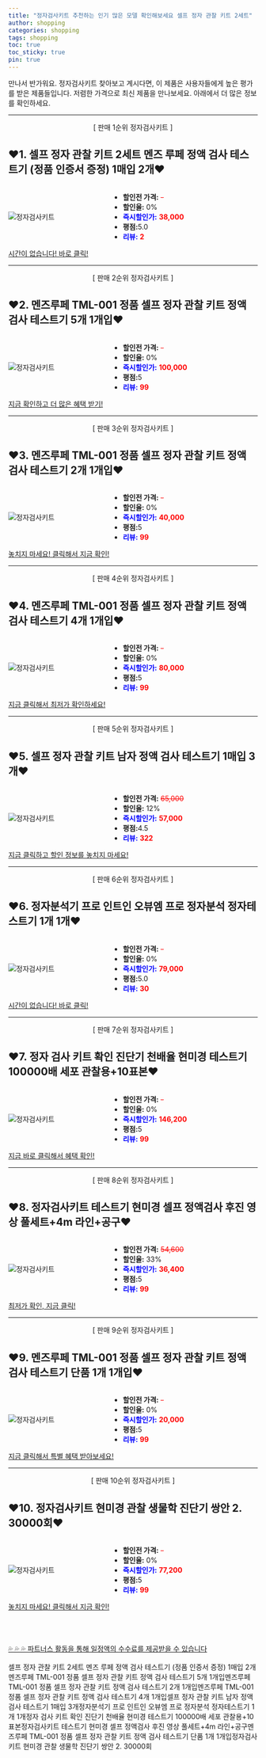 ```yaml
---
title: "정자검사키트 추천하는 인기 많은 모델 확인해보세요 셀프 정자 관찰 키트 2세트"
author: shopping
categories: shopping
tags: shopping
toc: true
toc_sticky: true
pin: true
---
```

만나서 반가워요. 정자검사키트 찾아보고 계시다면, 이 제품은 사용자들에게 높은 평가를 받은 제품들입니다. 저렴한 가격으로 최신 제품을 만나보세요. 아래에서 더 많은 정보를 확인하세요.

---
<p class="toplist" style="margin: 0 auto; display: block; width: fit-content;">[ 판매 1순위 정자검사키트 ]</p>

<h2><strong>❤️1. 셀프 정자 관찰 키트 2세트 멘즈 루페 정액 검사 테스트기 (정품 인증서 증정) 1매입 2개❤️</strong></h2>

<div style="display: flex; align-items: center;">
    <div style="flex: 0.4;">
        <img src="https://thumbnail9.coupangcdn.com/thumbnails/remote/230x230ex/image/vendor_inventory/e28f/bd6db10751b3d7291ad9c2fe8e9adf6422ed0603fb84fc884b2230accf7a.jpg" alt="정자검사키트" style="max-width: 100%;">
    </div>
    <div style="flex: 0.6; margin-left: 10px;">
        <ul>
            <li><strong>할인전 가격:</strong> <del style="color: red;">-</del></li>
            <li><strong>할인율:</strong> 0%</li>
            <li><span style='color:blue'><strong>즉시할인가:</strong></span> <span style='color:red'><strong>38,000</strong></span></li>
            <li><strong>평점:</strong>5.0</li>
            <li><span style='color:blue'><strong>리뷰:</strong></span> <span style='color:red'><strong>2</strong></span></li>
        </ul>
    </div>
</div>
<div class="center">
    <a href="https://William4Davisa.github.io?lptag=AF9450613&subid=githubio&pageKey=7865542056&traceid=V0-153&itemId=21473877123&vendorItemId=88528153421" class="myButton">
        시간이 없습니다! 바로 클릭!
    </a>
</div>


---
<p class="toplist" style="margin: 0 auto; display: block; width: fit-content;">[ 판매 2순위 정자검사키트 ]</p>

<h2><strong>❤️2. 멘즈루페 TML-001 정품 셀프 정자 관찰 키트 정액 검사 테스트기 5개 1개입❤️</strong></h2>

<div style="display: flex; align-items: center;">
    <div style="flex: 0.4;">
        <img src="https://thumbnail9.coupangcdn.com/thumbnails/remote/230x230ex/image/vendor_inventory/23fa/d583a2f3b21886b8ff4c57c2c390a13fdbf805951b6bdf76ffd766940c97.jpeg" alt="정자검사키트" style="max-width: 100%;">
    </div>
    <div style="flex: 0.6; margin-left: 10px;">
        <ul>
            <li><strong>할인전 가격:</strong> <del style="color: red;">-</del></li>
            <li><strong>할인율:</strong> 0%</li>
            <li><span style='color:blue'><strong>즉시할인가:</strong></span> <span style='color:red'><strong>100,000</strong></span></li>
            <li><strong>평점:</strong>5</li>
            <li><span style='color:blue'><strong>리뷰:</strong></span> <span style='color:red'><strong>99</strong></span></li>
        </ul>
    </div>
</div>
<div class="center">
    <a href="https://William4Davisa.github.io?lptag=AF9450613&subid=githubio&pageKey=8205225790&traceid=V0-153&itemId=23533310160&vendorItemId=90559582251" class="myButton">
        지금 확인하고 더 많은 혜택 받기!
    </a>
</div>


---
<p class="toplist" style="margin: 0 auto; display: block; width: fit-content;">[ 판매 3순위 정자검사키트 ]</p>

<h2><strong>❤️3. 멘즈루페 TML-001 정품 셀프 정자 관찰 키트 정액 검사 테스트기 2개 1개입❤️</strong></h2>

<div style="display: flex; align-items: center;">
    <div style="flex: 0.4;">
        <img src="https://thumbnail9.coupangcdn.com/thumbnails/remote/230x230ex/image/vendor_inventory/23fa/d583a2f3b21886b8ff4c57c2c390a13fdbf805951b6bdf76ffd766940c97.jpeg" alt="정자검사키트" style="max-width: 100%;">
    </div>
    <div style="flex: 0.6; margin-left: 10px;">
        <ul>
            <li><strong>할인전 가격:</strong> <del style="color: red;">-</del></li>
            <li><strong>할인율:</strong> 0%</li>
            <li><span style='color:blue'><strong>즉시할인가:</strong></span> <span style='color:red'><strong>40,000</strong></span></li>
            <li><strong>평점:</strong>5</li>
            <li><span style='color:blue'><strong>리뷰:</strong></span> <span style='color:red'><strong>99</strong></span></li>
        </ul>
    </div>
</div>
<div class="center">
    <a href="https://William4Davisa.github.io?lptag=AF9450613&subid=githubio&pageKey=8205225790&traceid=V0-153&itemId=23533310161&vendorItemId=90559582255" class="myButton">
        놓치지 마세요! 클릭해서 지금 확인!
    </a>
</div>


---
<p class="toplist" style="margin: 0 auto; display: block; width: fit-content;">[ 판매 4순위 정자검사키트 ]</p>

<h2><strong>❤️4. 멘즈루페 TML-001 정품 셀프 정자 관찰 키트 정액 검사 테스트기 4개 1개입❤️</strong></h2>

<div style="display: flex; align-items: center;">
    <div style="flex: 0.4;">
        <img src="https://thumbnail9.coupangcdn.com/thumbnails/remote/230x230ex/image/vendor_inventory/23fa/d583a2f3b21886b8ff4c57c2c390a13fdbf805951b6bdf76ffd766940c97.jpeg" alt="정자검사키트" style="max-width: 100%;">
    </div>
    <div style="flex: 0.6; margin-left: 10px;">
        <ul>
            <li><strong>할인전 가격:</strong> <del style="color: red;">-</del></li>
            <li><strong>할인율:</strong> 0%</li>
            <li><span style='color:blue'><strong>즉시할인가:</strong></span> <span style='color:red'><strong>80,000</strong></span></li>
            <li><strong>평점:</strong>5</li>
            <li><span style='color:blue'><strong>리뷰:</strong></span> <span style='color:red'><strong>99</strong></span></li>
        </ul>
    </div>
</div>
<div class="center">
    <a href="https://William4Davisa.github.io?lptag=AF9450613&subid=githubio&pageKey=8205225790&traceid=V0-153&itemId=23533310164&vendorItemId=90559582274" class="myButton">
        지금 클릭해서 최저가 확인하세요!
    </a>
</div>


---
<p class="toplist" style="margin: 0 auto; display: block; width: fit-content;">[ 판매 5순위 정자검사키트 ]</p>

<h2><strong>❤️5. 셀프 정자 관찰 키트 남자 정액 검사 테스트기 1매입 3개❤️</strong></h2>

<div style="display: flex; align-items: center;">
    <div style="flex: 0.4;">
        <img src="https://thumbnail7.coupangcdn.com/thumbnails/remote/230x230ex/image/vendor_inventory/3a09/24f06d9f68f654b5ba76ae4970618758ff6df27b389bd41cff880ffe0219.png" alt="정자검사키트" style="max-width: 100%;">
    </div>
    <div style="flex: 0.6; margin-left: 10px;">
        <ul>
            <li><strong>할인전 가격:</strong> <del style="color: red;">65,000</del></li>
            <li><strong>할인율:</strong> 12%</li>
            <li><span style='color:blue'><strong>즉시할인가:</strong></span> <span style='color:red'><strong>57,000</strong></span></li>
            <li><strong>평점:</strong>4.5</li>
            <li><span style='color:blue'><strong>리뷰:</strong></span> <span style='color:red'><strong>322</strong></span></li>
        </ul>
    </div>
</div>
<div class="center">
    <a href="https://William4Davisa.github.io?lptag=AF9450613&subid=githubio&pageKey=6509830430&traceid=V0-153&itemId=21052423663&vendorItemId=88128819178" class="myButton">
        지금 클릭하고 할인 정보를 놓치지 마세요!
    </a>
</div>


---
<p class="toplist" style="margin: 0 auto; display: block; width: fit-content;">[ 판매 6순위 정자검사키트 ]</p>

<h2><strong>❤️6. 정자분석기 프로 인트인 오뷰엠 프로 정자분석 정자테스트기 1개 1개❤️</strong></h2>

<div style="display: flex; align-items: center;">
    <div style="flex: 0.4;">
        <img src="https://thumbnail10.coupangcdn.com/thumbnails/remote/230x230ex/image/vendor_inventory/94b3/d394f4870bde8adc4eef507b0a1083b3a08947bb71ce163dd52ae09760e9.png" alt="정자검사키트" style="max-width: 100%;">
    </div>
    <div style="flex: 0.6; margin-left: 10px;">
        <ul>
            <li><strong>할인전 가격:</strong> <del style="color: red;">-</del></li>
            <li><strong>할인율:</strong> 0%</li>
            <li><span style='color:blue'><strong>즉시할인가:</strong></span> <span style='color:red'><strong>79,000</strong></span></li>
            <li><strong>평점:</strong>5.0</li>
            <li><span style='color:blue'><strong>리뷰:</strong></span> <span style='color:red'><strong>30</strong></span></li>
        </ul>
    </div>
</div>
<div class="center">
    <a href="https://William4Davisa.github.io?lptag=AF9450613&subid=githubio&pageKey=6113777545&traceid=V0-153&itemId=11539657877&vendorItemId=78814690589" class="myButton">
        시간이 없습니다! 바로 클릭!
    </a>
</div>


---
<p class="toplist" style="margin: 0 auto; display: block; width: fit-content;">[ 판매 7순위 정자검사키트 ]</p>

<h2><strong>❤️7. 정자 검사 키트 확인 진단기 천배율 현미경 테스트기 100000배 세포 관찰용+10표본❤️</strong></h2>

<div style="display: flex; align-items: center;">
    <div style="flex: 0.4;">
        <img src="https://thumbnail6.coupangcdn.com/thumbnails/remote/230x230ex/image/vendor_inventory/b8e0/0a0e96c7ea9b949a16e679f495ea6e965d63e012677b2add916ddec17235.jpg" alt="정자검사키트" style="max-width: 100%;">
    </div>
    <div style="flex: 0.6; margin-left: 10px;">
        <ul>
            <li><strong>할인전 가격:</strong> <del style="color: red;">-</del></li>
            <li><strong>할인율:</strong> 0%</li>
            <li><span style='color:blue'><strong>즉시할인가:</strong></span> <span style='color:red'><strong>146,200</strong></span></li>
            <li><strong>평점:</strong>5</li>
            <li><span style='color:blue'><strong>리뷰:</strong></span> <span style='color:red'><strong>99</strong></span></li>
        </ul>
    </div>
</div>
<div class="center">
    <a href="https://William4Davisa.github.io?lptag=AF9450613&subid=githubio&pageKey=8137338424&traceid=V0-153&itemId=23116692872&vendorItemId=90149888627" class="myButton">
        지금 바로 클릭해서 혜택 확인!
    </a>
</div>


---
<p class="toplist" style="margin: 0 auto; display: block; width: fit-content;">[ 판매 8순위 정자검사키트 ]</p>

<h2><strong>❤️8. 정자검사키트 테스트기 현미경 셀프 정액검사 후진 영상 풀세트+4m 라인+공구❤️</strong></h2>

<div style="display: flex; align-items: center;">
    <div style="flex: 0.4;">
        <img src="https://thumbnail9.coupangcdn.com/thumbnails/remote/230x230ex/image/vendor_inventory/0b0b/95f169e9b559b88dc3e3d1ca2d25bfb07c095b1c84dd9103ce930732f18b.jpg" alt="정자검사키트" style="max-width: 100%;">
    </div>
    <div style="flex: 0.6; margin-left: 10px;">
        <ul>
            <li><strong>할인전 가격:</strong> <del style="color: red;">54,600</del></li>
            <li><strong>할인율:</strong> 33%</li>
            <li><span style='color:blue'><strong>즉시할인가:</strong></span> <span style='color:red'><strong>36,400</strong></span></li>
            <li><strong>평점:</strong>5</li>
            <li><span style='color:blue'><strong>리뷰:</strong></span> <span style='color:red'><strong>99</strong></span></li>
        </ul>
    </div>
</div>
<div class="center">
    <a href="https://William4Davisa.github.io?lptag=AF9450613&subid=githubio&pageKey=7727318109&traceid=V0-153&itemId=20754998878&vendorItemId=88254342810" class="myButton">
        최저가 확인, 지금 클릭!
    </a>
</div>


---
<p class="toplist" style="margin: 0 auto; display: block; width: fit-content;">[ 판매 9순위 정자검사키트 ]</p>

<h2><strong>❤️9. 멘즈루페 TML-001 정품 셀프 정자 관찰 키트 정액 검사 테스트기 단품 1개 1개입❤️</strong></h2>

<div style="display: flex; align-items: center;">
    <div style="flex: 0.4;">
        <img src="https://thumbnail9.coupangcdn.com/thumbnails/remote/230x230ex/image/vendor_inventory/23fa/d583a2f3b21886b8ff4c57c2c390a13fdbf805951b6bdf76ffd766940c97.jpeg" alt="정자검사키트" style="max-width: 100%;">
    </div>
    <div style="flex: 0.6; margin-left: 10px;">
        <ul>
            <li><strong>할인전 가격:</strong> <del style="color: red;">-</del></li>
            <li><strong>할인율:</strong> 0%</li>
            <li><span style='color:blue'><strong>즉시할인가:</strong></span> <span style='color:red'><strong>20,000</strong></span></li>
            <li><strong>평점:</strong>5</li>
            <li><span style='color:blue'><strong>리뷰:</strong></span> <span style='color:red'><strong>99</strong></span></li>
        </ul>
    </div>
</div>
<div class="center">
    <a href="https://William4Davisa.github.io?lptag=AF9450613&subid=githubio&pageKey=322077857&traceid=V0-153&itemId=1031256338&vendorItemId=90559582262" class="myButton">
        지금 클릭해서 특별 혜택 받아보세요!
    </a>
</div>


---
<p class="toplist" style="margin: 0 auto; display: block; width: fit-content;">[ 판매 10순위 정자검사키트 ]</p>

<h2><strong>❤️10. 정자검사키트 현미경 관찰 생물학 진단기 쌍안 2. 30000회❤️</strong></h2>

<div style="display: flex; align-items: center;">
    <div style="flex: 0.4;">
        <img src="https://thumbnail6.coupangcdn.com/thumbnails/remote/230x230ex/image/vendor_inventory/3825/37d3a3227fa636c87de327e719ed8542e8d749aadd8d18830fd4bc56b02d.jpg" alt="정자검사키트" style="max-width: 100%;">
    </div>
    <div style="flex: 0.6; margin-left: 10px;">
        <ul>
            <li><strong>할인전 가격:</strong> <del style="color: red;">-</del></li>
            <li><strong>할인율:</strong> 0%</li>
            <li><span style='color:blue'><strong>즉시할인가:</strong></span> <span style='color:red'><strong>77,200</strong></span></li>
            <li><strong>평점:</strong>5</li>
            <li><span style='color:blue'><strong>리뷰:</strong></span> <span style='color:red'><strong>99</strong></span></li>
        </ul>
    </div>
</div>
<div class="center">
    <a href="https://William4Davisa.github.io?lptag=AF9450613&subid=githubio&pageKey=8057985483&traceid=V0-153&itemId=22622317947&vendorItemId=89663845671" class="myButton">
        놓치지 마세요! 클릭해서 지금 확인!
    </a>
</div>

<br><br><br>[💦 💦 💦 파트너스 활동을 통해 일정액의 수수료를 제공받을 수 있습니다](https://link.coupang.com/a/bcpT2c)<br><br>셀프 정자 관찰 키트 2세트 멘즈 루페 정액 검사 테스트기 (정품 인증서 증정) 1매입 2개멘즈루페 TML-001 정품 셀프 정자 관찰 키트 정액 검사 테스트기 5개 1개입멘즈루페 TML-001 정품 셀프 정자 관찰 키트 정액 검사 테스트기 2개 1개입멘즈루페 TML-001 정품 셀프 정자 관찰 키트 정액 검사 테스트기 4개 1개입셀프 정자 관찰 키트 남자 정액 검사 테스트기 1매입 3개정자분석기 프로 인트인 오뷰엠 프로 정자분석 정자테스트기 1개 1개정자 검사 키트 확인 진단기 천배율 현미경 테스트기 100000배 세포 관찰용+10표본정자검사키트 테스트기 현미경 셀프 정액검사 후진 영상 풀세트+4m 라인+공구멘즈루페 TML-001 정품 셀프 정자 관찰 키트 정액 검사 테스트기 단품 1개 1개입정자검사키트 현미경 관찰 생물학 진단기 쌍안 2. 30000회
